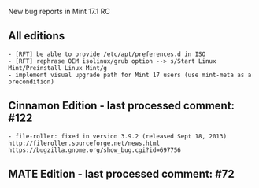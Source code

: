 New bug reports in Mint 17.1 RC

All editions
------------
	- [RFT] be able to provide /etc/apt/preferences.d in ISO
	- [RFT] rephrase OEM isolinux/grub option --> s/Start Linux Mint/Preinstall Linux Mint/g
	- implement visual upgrade path for Mint 17 users (use mint-meta as a precondition)

Cinnamon Edition - last processed comment: #122
-----------------------------------------------
	- file-roller: fixed in version 3.9.2 (released Sept 18, 2013) http://fileroller.sourceforge.net/news.html https://bugzilla.gnome.org/show_bug.cgi?id=697756

MATE Edition - last processed comment: #72
------------------------------------------
